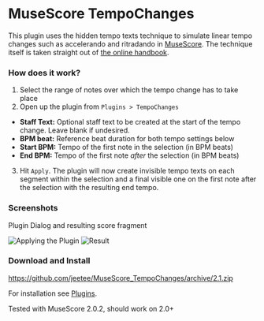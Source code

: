 # MuseScore TempoChanges
This plugin uses the hidden tempo texts technique to simulate linear tempo changes such as accelerando and ritradando in [MuseScore](https://musescore.org). The technique itself is taken straight out of [the online handbook](https://musescore.org/en/handbook/tempo-0#ritardando-accelerando).

### How does it work?
1. Select the range of notes over which the tempo change has to take place
2. Open up the plugin from `Plugins > TempoChanges`
  * **Staff Text:** Optional staff text to be created at the start of the tempo change. Leave blank if undesired.
  * **BPM beat:** Reference beat duration for both tempo settings below
  * **Start BPM:** Tempo of the first note in the selection (in BPM beats)
  * **End BPM:** Tempo of the first note *after* the selection (in BPM beats)
3. Hit `Apply`. The plugin will now create invisible tempo texts on each segment within the selection and a final visible one on the first note after the selection with the resulting end tempo.

### Screenshots
Plugin Dialog and resulting score fragment

![Applying the Plugin](http://jeetee.github.io/MuseScore_TempoChanges/images/applying_plugin.png) ![Result](http://jeetee.github.io/MuseScore_TempoChanges/images/plugin_result.png)

### Download and Install
https://github.com/jeetee/MuseScore_TempoChanges/archive/2.1.zip

For installation see [Plugins](https://musescore.org/en/handbook/plugins-0).

Tested with MuseScore 2.0.2, should work on 2.0+

